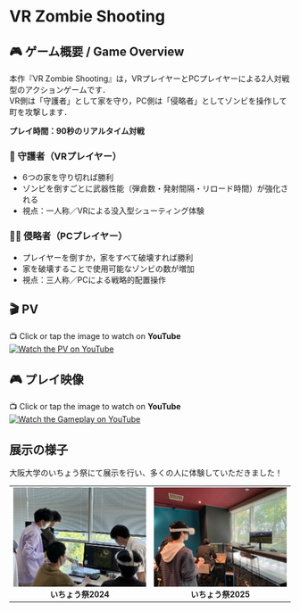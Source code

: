 # VR Zombie Shooting

## 🎮 ゲーム概要 / Game Overview

本作『VR Zombie Shooting』は，VRプレイヤーとPCプレイヤーによる2人対戦型のアクションゲームです．  
VR側は「守護者」として家を守り，PC側は「侵略者」としてゾンビを操作して町を攻撃します．

**プレイ時間：90秒のリアルタイム対戦**

### 👾 守護者（VRプレイヤー）

- 6つの家を守り切れば勝利
- ゾンビを倒すごとに武器性能（弾倉数・発射間隔・リロード時間）が強化される
- 視点：一人称／VRによる没入型シューティング体験

### 🧟‍♂️ 侵略者（PCプレイヤー）

- プレイヤーを倒すか，家をすべて破壊すれば勝利
- 家を破壊することで使用可能なゾンビの数が増加
- 視点：三人称／PCによる戦略的配置操作

## 🎬 PV
📺 Click or tap the image to watch on **YouTube**　　
[![Watch the PV on YouTube](https://img.youtube.com/vi/Q-fOTafCJkE/0.jpg)](https://youtu.be/Q-fOTafCJkE)


## 🎮 プレイ映像
📺 Click or tap the image to watch on **YouTube**　　
[![Watch the Gameplay on YouTube](https://img.youtube.com/vi/UGHFZkoCXOs/0.jpg)](https://youtu.be/UGHFZkoCXOs)


## 展示の様子
大阪大学のいちょう祭にて展示を行い、多くの人に体験していただきました！

<table>
  <tr>
    <td align="center"><img src="Image/festival2024.jpg" width="500px"><br><b>いちょう祭2024</b></td>
    <td align="center"><img src="Image/festival2025.jpg" width="500px"><br><b>いちょう祭2025</b></td>
  </tr>
</table>
